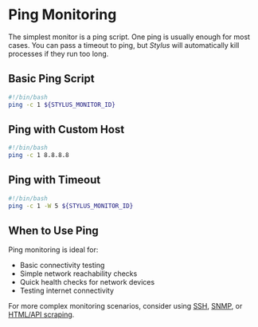 # Ping Monitoring

The simplest monitor is a ping script. One ping is usually enough for most cases. You can pass a timeout to ping, but *Stylus* will automatically kill processes if they run too long.

## Basic Ping Script

```bash
#!/bin/bash
ping -c 1 ${STYLUS_MONITOR_ID}
```

## Ping with Custom Host

```bash
#!/bin/bash
ping -c 1 8.8.8.8
```

## Ping with Timeout

```bash
#!/bin/bash
ping -c 1 -W 5 ${STYLUS_MONITOR_ID}
```

## When to Use Ping

Ping monitoring is ideal for:
- Basic connectivity testing
- Simple network reachability checks
- Quick health checks for network devices
- Testing internet connectivity

For more complex monitoring scenarios, consider using [SSH](../ssh/), [SNMP](../snmp/), or [HTML/API scraping](../scraping/). 